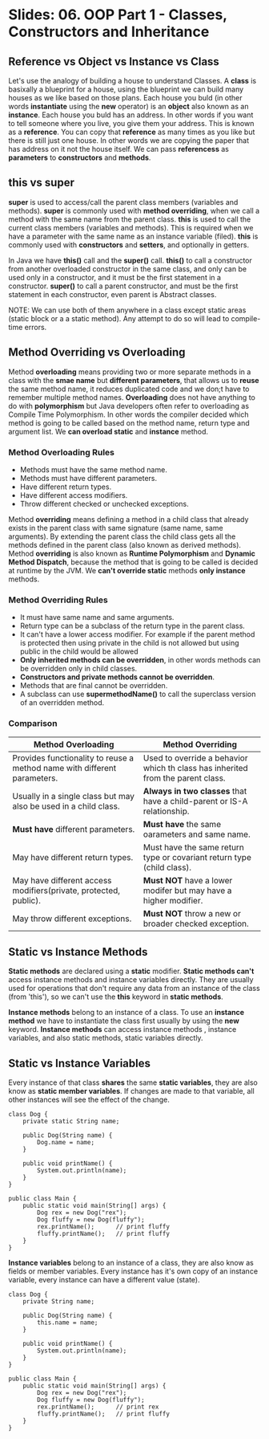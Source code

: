# Slides: 06. OOP Part 1 - Classes, Constructors and Inheritance


## Reference vs Object vs Instance vs Class

Let's use the analogy of building a house to understand Classes.
A **class** is basixally a blueprint for a house, using the blueprint we can build many houses as we like based on those plans.
Each house you buld (in other words **instantiate** using the **new** operator) is an **object** also known as an **instance**.
Each house you buld has an address. In other words if you want to tell someone where you live, you give them your address. This is known as a **reference**. You can copy that **reference** as many times as you like but there is still just one house. In other words we are copying the paper that has address on it not the house itself.
We can pass **referencess** as **parameters** to **constructors** and **methods**.

## this vs super

**super** is used to access/call the parent class members (variables and methods). **super** is commonly used with **method overriding**, when we call a method with the same name from the parent class.
**this** is used to call the current class members (variables and methods). This is required when we have a parameter with the same name as an instance variable (filed). **this** is commonly used with **constructors** and **setters**, and optionally in getters.

In Java we have **this()** call and the **super()** call. **this()** to call a constructor from another overloaded constructor in the same class, and only can be used only in a constructor, and it must be the first statement in a constructor. **super()** to call a parent constructor, and must be the first statement in each constructor, even parent is Abstract classes.

NOTE: We can use both of them anywhere in a class except static areas (static block or a a static method). Any attempt to do so will lead to compile-time errors.

## Method Overriding vs Overloading

Method **overloading** means providing two or more separate methods in a class with the **smae name** but **different parameters**, that allows us to **reuse** the same method name, it reduces duplicated code and we don;t have to remember multiple method names.
**Overloading** does not have anything to do with **polymorphism** but Java developers often refer to overloading as Compile Time Polymorphism. In other words the compiler decided which method is going to be called based on the method name, return type and argument list. We **can overload static** and **instance** method.

### Method Overloading Rules
- Methods must have the same method name.
- Methods must have different parameters.
- Have different return types.
- Have different access modifiers.
- Throw different checked or unchecked exceptions.

Method **overriding** means defining a method in a child class that already exists in the parent class with same signature (same name, same arguments). By extending the parent class the child class gets all the methods defined in the parent class (also known as derived methods).
Method **overriding** is also known as **Runtime Polymorphism** and **Dynamic Method Dispatch**, because the method that is going to be called is decided at runtime by the JVM. We **can't override static** methods **only instance** methods.

### Method Overriding Rules
- It must have same name and same arguments.
- Return type can be a subclass of the return type in the parent class.
- It can't have a lower access modifier. For example if the parent method is protected then using private in the child is not allowed but using public in the child would be allowed
- **Only inherited methods can be overridden**, in other words methods can be overridden only in child classes.
- **Constructors and private methods cannot be overridden**.
- Methods that are final cannot be overridden.
- A subclass can use **supermethodName()** to call the superclass version of an overridden method.

### Comparison

|Method Overloading|Method Overriding|
|---|---|
|Provides functionality to reuse a method name with different parameters.|Used to override a behavior which th class has inherited from the parent class.|
|Usually in a single class but may also be used in a child class.|**Always in two classes** that have a child-parent or IS-A relationship.|
|**Must have** different parameters.| **Must have** the same oarameters and same name.|
|May have different return types.| Must have the same return type or covariant return type (child class).|
|May have different access modifiers(private, protected, public).|**Must NOT** have a lower modifer but may have a higher modifier.|
|May throw different exceptions.|**Must NOT** throw a new or broader checked exception.|

## Static vs Instance Methods

**Static methods** are declared using a **static** modifier. **Static methods can't** access instance methods and instance variables directly. They are usually used for operations that don't require any data from an instance of the class (from 'this'), so we can't use the **this** keyword in **static methods**.

**Instance methods** belong to an instance of a class. To use an **instance method** we have to instantiate the class first usually by using the **new** keyword. **Instance methods** can access instance methods , instance variables, and also static methods, static variables directly.

## Static vs Instance Variables

Every instance of that class **shares** the same **static variables**, they are also know as **static member variables**. If changes are made to that variable, all other instances will see the effect of the change. 

```
class Dog {
    private static String name;
    
    public Dog(String name) {
        Dog.name = name;
    }
    
    public void printName() {
        System.out.println(name);
    }
}

public class Main {
    public static void main(String[] args) {
        Dog rex = new Dog("rex");
        Dog fluffy = new Dog(fluffy");
        rex.printName();      // print fluffy
        fluffy.printName();   // print fluffy
    }
}
```

**Instance variables** belong to an instance of a class, they are also know as fields or member variables. Every instance has it's own copy of an instance variable, every instance can have a different value (state).

```
class Dog {
    private String name;
    
    public Dog(String name) {
        this.name = name;
    }
    
    public void printName() {
        System.out.println(name);
    }
}

public class Main {
    public static void main(String[] args) {
        Dog rex = new Dog("rex");
        Dog fluffy = new Dog(fluffy");
        rex.printName();      // print rex
        fluffy.printName();   // print fluffy
    }
}
```